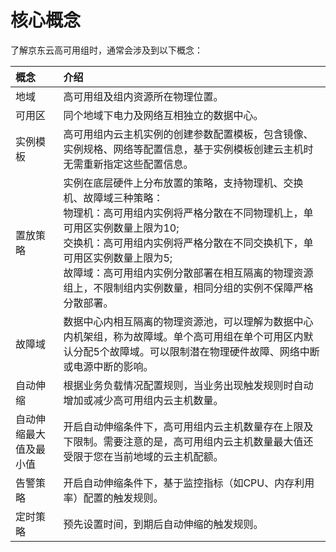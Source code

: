 # 核心概念

了解京东云高可用组时，通常会涉及到以下概念：

概念|介绍
:---|:---
地域|高可用组及组内资源所在物理位置。
可用区|同个地域下电力及网络互相独立的数据中心。
实例模板|高可用组内云主机实例的创建参数配置模板，包含镜像、实例规格、网络等配置信息，基于实例模板创建云主机时无需重新指定这些配置信息。
置放策略 | 实例在底层硬件上分布放置的策略，支持物理机、交换机、故障域三种策略：<br>  物理机：高可用组内实例将严格分散在不同物理机上，单可用区实例数量上限为10; <br> 交换机：高可用组内实例将严格分散在不同交换机下，单可用区实例数量上限为5; <br> 故障域：高可用组内实例分散部署在相互隔离的物理资源组上，不限制组内实例数量，相同分组的实例不保障严格分散部署。
故障域|数据中心内相互隔离的物理资源池，可以理解为数据中心内机架组，称为故障域。单个高可用组在单个可用区内默认分配5个故障域。可以限制潜在物理硬件故障、网络中断或电源中断的影响。
自动伸缩|根据业务负载情况配置规则，当业务出现触发规则时自动增加或减少高可用组内云主机数量。
自动伸缩最大值及最小值|开启自动伸缩条件下，高可用组内云主机数量存在上限及下限制。需要注意的是，高可用组内云主机数量最大值还受限于您在当前地域的云主机配额。
告警策略|开启自动伸缩条件下，基于监控指标（如CPU、内存利用率）配置的触发规则。
定时策略|预先设置时间，到期后自动伸缩的触发规则。

